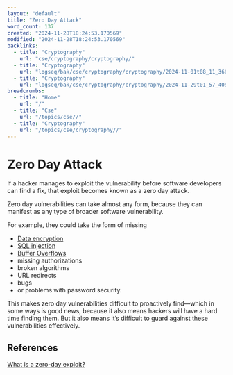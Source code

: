```yaml
---
layout: "default"
title: "Zero Day Attack"
word_count: 137
created: "2024-11-28T18:24:53.170569"
modified: "2024-11-28T18:24:53.170569"
backlinks:
  - title: "Cryptography"
    url: "cse/cryptography/cryptography/"
  - title: "Cryptography"
    url: "logseq/bak/cse/cryptography/cryptography/2024-11-01t08_11_36626zdesktop/"
  - title: "Cryptography"
    url: "logseq/bak/cse/cryptography/cryptography/2024-11-29t01_57_40576zdesktop/"
breadcrumbs:
  - title: "Home"
    url: "/"
  - title: "Cse"
    url: "/topics/cse//"
  - title: "Cryptography"
    url: "/topics/cse/cryptography//"
---
```

# Zero Day Attack


If a hacker manages to exploit the vulnerability before software developers can find a fix, that exploit becomes known as a zero day attack.

Zero day vulnerabilities can take almost any form, because they can manifest as
any type of broader software vulnerability.

For example, they could take the form of missing
- [Data encryption](docs/cse/cryptography/data-encryption/index/)
- [SQL injection](docs/sql-injection/index/)
- [Buffer Overflows](docs/cse/cryptography/buffer-overflows/index/)
- missing authorizations
- broken algorithms
- URL redirects
- bugs
- or problems with password security.

This makes zero day vulnerabilities difficult to proactively find—which in some ways is good news, because it also means hackers will have a hard time finding them. But it also means it’s difficult to guard against these vulnerabilities effectively.


## References
[What is a zero-day exploit?](https://www.trellix.com/en-us/security-awareness/cybersecurity/what-is-a-zero-day-exploit.html)
